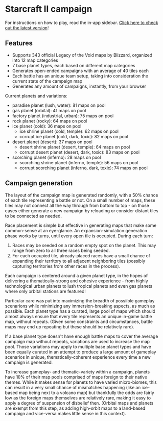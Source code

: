 # Starcraft II campaign

For instructions on how to play, read the in-app sidebar. [Click here to check out the latest version](https://tukkek.github.io/starcraft2-campaign/)!

## Features

* Supports 343 official Legacy of the Void maps by Blizzard, organized into 12 map categories
* 7 base planet types, each based on different map categories
* Generates open-ended campaigns with an average of 40 tiles each
* Each battle has an unique team setup, taking into consideration the current state of the campaign map
* Generates any amount of campaigns, instantly, from your browser

Current planets and variations:

* paradise planet (lush, water): 81 maps on pool
* gas planet (orbital): 41 maps on pool
* factory planet (industrial, urban): 75 maps on pool
* rock planet (rocky): 64 maps on pool
* ice planet (cold): 36 maps on pool
  * ice shrine planet (cold, temple): 62 maps on pool
  * corrupt ice planet (cold, dark, toxic): 82 maps on pool
* desert planet (desert): 37 maps on pool
  * desert shrine planet (desert, temple): 64 maps on pool
  * corrupt desert planet (desert, dark, toxic): 83 maps on pool
* scorching planet (inferno): 28 maps on pool
  * scorching shrine planet (inferno, temple): 56 maps on pool
  * corrupt scorching planet (inferno, dark, toxic): 74 maps on pool
 
## Campaign generation

The layout of the campaign map is generated randomly, with a 50% chance of each tile representing a battle or not. On a small number of maps, these tiles may not connect all the way through from bottom to top - on those cases either generate a new campaign by reloading or consider distant tiles to be connected as needed. 

Race placement is simple but effective in generating maps that make some common-sense at an eye-glance. An expansion-simulation generation phase works by turns, until every open tile is occupied. During each turn:

1. Races may be seeded on a random empty spot on the planet. This may range from zero to all three races being seeded.
2. For each occupied tile, already-placed races have a small chance of expanding their territory to all adjacent neighboring tiles (possibly capturing territories from other races in the process).

Each campaign is centered around a given planet type, in the hopes of delivering a thematically-strong and cohesive experience - from highly technological urban planets to lush tropical planets and even gas planets where only orbital stations are featured!

Particular care was put into maximizing the breadth of possiible gameplay scenarions while minimizing any immersion-breaking aspects, as much as possible. Each planet type has a curated, large pool of maps which should almost always ensure that every tile represents an unique in-game battle map, without repeats. (Given some constraints and circumstances, battle maps may end up repeating but these should be relatively rare).

If a base planet type doesn't have enough battle maps to cover the average campaign map without repeats, variations are used to increase the map pool. Those variations may apply to multiple base planet types and have been equally curated in an attempt to produce a large amount of gameplay scenarios in unique, thematically-coherent experience every time a new campaign is generated.

To increase gameplay- and thematic-variety within a campaign, planets have 10% of their map pools comprised of maps foreign to their native themes. While it makes sense for planets to have varied micro-biomes, this can result in a very small chance of mismatches happening (like an ice-based map being next to a volcano map) but thankfully the odds are fairly low as the foreign maps themselves are relatively rare, making it easy to apply a degree of suspension of disbelief then. (Orbital maps and planets are exempt from this step, as adding high-orbit maps to a land-based campaign and vice-versa makes little sense in this context).
